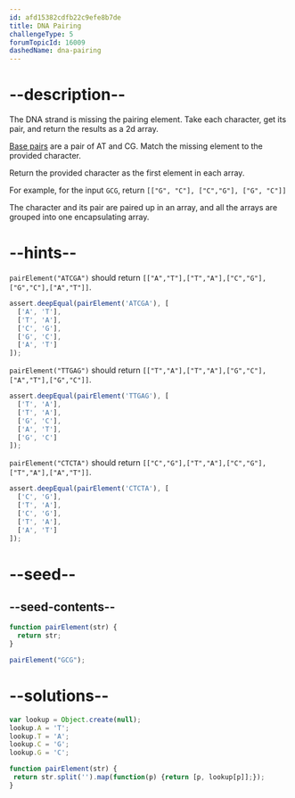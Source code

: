 ```yaml
---
id: afd15382cdfb22c9efe8b7de
title: DNA Pairing
challengeType: 5
forumTopicId: 16009
dashedName: dna-pairing
---
```


# --description--

The DNA strand is missing the pairing element. Take each character, get its pair, and return the results as a 2d array.

[Base pairs](http://en.wikipedia.org/wiki/Base_pair) are a pair of AT and CG. Match the missing element to the provided character.

Return the provided character as the first element in each array.

For example, for the input `GCG`, return `[["G", "C"], ["C","G"], ["G", "C"]]`

The character and its pair are paired up in an array, and all the arrays are grouped into one encapsulating array.

# --hints--

`pairElement("ATCGA")` should return `[["A","T"],["T","A"],["C","G"],["G","C"],["A","T"]]`.

```js
assert.deepEqual(pairElement('ATCGA'), [
  ['A', 'T'],
  ['T', 'A'],
  ['C', 'G'],
  ['G', 'C'],
  ['A', 'T']
]);
```

`pairElement("TTGAG")` should return `[["T","A"],["T","A"],["G","C"],["A","T"],["G","C"]]`.

```js
assert.deepEqual(pairElement('TTGAG'), [
  ['T', 'A'],
  ['T', 'A'],
  ['G', 'C'],
  ['A', 'T'],
  ['G', 'C']
]);
```

`pairElement("CTCTA")` should return `[["C","G"],["T","A"],["C","G"],["T","A"],["A","T"]]`.

```js
assert.deepEqual(pairElement('CTCTA'), [
  ['C', 'G'],
  ['T', 'A'],
  ['C', 'G'],
  ['T', 'A'],
  ['A', 'T']
]);
```

# --seed--

## --seed-contents--

```js
function pairElement(str) {
  return str;
}

pairElement("GCG");
```

# --solutions--

```js
var lookup = Object.create(null);
lookup.A = 'T';
lookup.T = 'A';
lookup.C = 'G';
lookup.G = 'C';

function pairElement(str) {
 return str.split('').map(function(p) {return [p, lookup[p]];});
}
```

